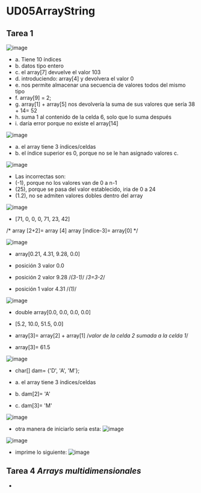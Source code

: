 # UD05ArrayString

## Tarea 1

![image](https://github.com/Programacion2023SabrineBouragba/UD05ArrayString/assets/146069628/a8aa6986-a73d-4280-96a3-335ead2d3fb5)

- a. Tiene 10 índices
- b. datos tipo entero
- c. el array[7] devuelve el valor 103
- d. introduciendo: array[4] y devolvera el valor 0
- e. nos permite almacenar una secuencia de valores todos del mismo tipo
- f. array[9] = 2;
- g. array[1] + array[5] nos devolvería la suma de sus valores que sería 38 + 14= 52
- h. suma 1 al contenido de la celda 6, solo que lo suma después
- i. daría error porque no existe el array[14]


![image](https://github.com/Programacion2023SabrineBouragba/UD05ArrayString/assets/146069628/bfd0eb27-2a41-4dc2-a0a4-36632128f8e7)
- a. el array tiene 3 índices/celdas
- b. el índice superior es 0, porque no se le han asignado valores
c. 


![image](https://github.com/Programacion2023SabrineBouragba/UD05ArrayString/assets/146069628/083d91c2-ae42-4a3f-817d-5905099a54e0)

- Las incorrectas son:
- (-1), porque no los valores van de 0 a n-1
- (25), porque se pasa del valor establecido, iria de 0 a 24
- (1.2), no se admiten valores dobles dentro del array


![image](https://github.com/Programacion2023SabrineBouragba/UD05ArrayString/assets/146069628/869ff5b5-2a85-4e89-bc66-d3b0d0960033)

- [71, 0, 0, 0, 71, 23, 42]

/*
array [2+2]= array [4]
array [indice-3]= array[0]
*/


![image](https://github.com/Programacion2023SabrineBouragba/UD05ArrayString/assets/146069628/ebdbb3aa-6a7d-4b82-a1f5-76d86604e2dd)

- array[0.21, 4.31, 9.28, 0.0]

- posición 3 valor 0.0
- posición 2 valor 9.28 /*(3-1)*/
/*3=3-2*/
- posición 1 valor 4.31 /*(1)*/


![image](https://github.com/Programacion2023SabrineBouragba/UD05ArrayString/assets/146069628/66f87cdd-4356-4ee8-b1ed-9061e3194309)

- double array[0.0, 0.0, 0.0, 0.0]

- [5.2, 10.0, 51.5, 0.0]

- array[3]= array[2] + array[1] /*valor de la celda 2 sumada a la celda 1*/
- array[3]= 61.5


![image](https://github.com/Programacion2023SabrineBouragba/UD05ArrayString/assets/146069628/977e6c41-411e-4660-9ccd-7a8d06a97765)

- char[] dam= {'D', 'A', 'M'};

- a. el array tiene 3 índices/celdas
- b. dam[2]= 'A'
- c. dam[3]= 'M'


![image](https://github.com/Programacion2023SabrineBouragba/UD05ArrayString/assets/146069628/26ce2424-7e6c-45c2-b3e6-e49c182ce822)

- otra manera de iniciarlo sería esta:
![image](https://github.com/Programacion2023SabrineBouragba/UD05ArrayString/assets/146069628/e5b0acfc-72e0-41d8-bb48-a686acd4ebdc)


![image](https://github.com/Programacion2023SabrineBouragba/UD05ArrayString/assets/146069628/9b4dc235-f4a0-423e-9f77-8f004148f51c)

- imprime lo siguiente:
![image](https://github.com/Programacion2023SabrineBouragba/UD05ArrayString/assets/146069628/31d27198-7f72-4657-a966-4bb57221a4b9)




## **Tarea 4**  *Arrays multidimensionales*

- 
